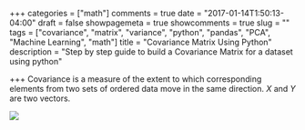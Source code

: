 +++
categories = ["math"]
comments = true
date = "2017-01-14T1:50:13-04:00"
draft = false
showpagemeta = true
showcomments = true
slug = ""
tags = ["covariance", "matrix", "variance", "python", "pandas", "PCA", "Machine Learning", "math"]
title = "Covariance Matrix Using Python"
description = "Step by step guide to build a Covariance Matrix for a dataset using python"

+++
Covariance is a measure of the extent to which corresponding elements from two sets of ordered data move in the same direction. $X$ and $Y$ are two vectors.

<a href="https://nbviewer.jupyter.org/github/ppeiris/Learning/blob/master/Math/PrincipalComponenetAnalysis/CovarianceMatrix.ipynb" target="_blank"><img src="https://raw.githubusercontent.com/ppeiris/Learning/master/Math/PrincipalComponenetAnalysis/img/cov_toc.png"></img></a>


